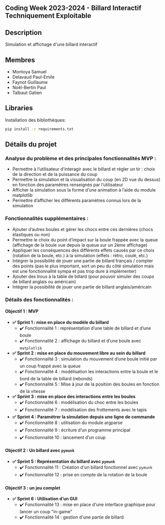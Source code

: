 ## Coding Week 2023-2024 - Billard Interactif Techniquement Exploitable

## Description
Simulation et affichage d'une billard interactif

## Membres
- Montoya Samuel
- Delavaud Paul-Emile
- Faynot Guillaume
- Noël-Bertin Paul
- Talbaut Gatien

## Libraries

Installation des bibliothèques:
```bash
pip install -r requirements.txt
```

## Détails du projet
### Analyse du problème et des principales fonctionnalités MVP :
- Permettre à l’utilisateur d'interagir avec le billard et régler un tir : choix de la direction et de la puissance du coup
- Permettre la simulation et la visualisation du coup (en 2D vue du dessus) en fonction des paramètres renseignés par l’utilisateur
- Afficher la simulation sous la forme d’une animation à l’aide du module matplotlib
- Permettre d’afficher les différents paramètres connus lors de la simulation

### Fonctionnalités supplémentaires :
- Ajouter d’autres boules et gérer les chocs entre ces dernières (chocs élastiques ou non)
- Permettre le choix du point d’impact sur la boule frappée avec la queue (affichage de la boule vue depuis la queue sur un 2ème affichage)
- Appliquer les conséquences des différents effets causés par ce choix (rotation de la boule, etc.) à la simulation (effets : rétro, coulé, etc.)
- Intégrer la possibilité de jouer une partie de billard français / compter des points (pas le plus important, sort un peu du côté simulation mais est une fonctionnalité sympa et pas trop dure à implémenter)
- Ajouter des trous à la table de billard (pour pouvoir simuler des coups de billard anglais ou américain)
- Intégrer la possibilité de jouer une partie de billard anglais/américain

### Détails des fonctionnalités : 
#### Objectif 1 : MVP
- **:white_check_mark: Sprint 1 : mise en place du modèle du billard**
    - :heavy_check_mark: Fonctionnalité 1 : représentation d’une table de billard et d’une boule
    - :heavy_check_mark: Fonctionnalité 2 : affichage du billard et d’une boule avec `matplotlib`
- **:white_check_mark: Sprint 2 : mise en place du mouvement libre au sein du billard**
    - :heavy_check_mark: Fonctionnalité 3 : simulation du mouvement d’une boule initié par un coup frappé avec la queue
    - :heavy_check_mark: Fonctionnalité 4 : modélisation les interactions entre la boule et le bord de la table de billard (rebonds)
    - :heavy_check_mark: Fonctionnalité 5 : Mise à jour de la position des boules en fonction de la vitesse
- **:white_check_mark: Sprint 3 : mise en place des interactions entre les boules**
    - :heavy_check_mark: Fonctionnalité 6 : modélisation du choc entre les boules
    - :heavy_check_mark: Fonctionnalité 7 : modélisation des frottements avec le tapis
- **:white_check_mark: Sprint 4 : Paramétrer la simulation depuis une ligne de commande**
    - :heavy_check_mark: Fonctionnalité 8 : utilisation du module argparse
    - :heavy_check_mark: Fonctionnalité 9 : écriture d’un programme principal
    - :heavy_check_mark: Fonctionnalité 10 : lancement d’un coup
#### Objectif 2 : Un billard avec `pymunk`
- **:white_check_mark: Sprint 5 : Représentation du billard avec `pymunk`**
    - :heavy_check_mark: Fonctionnalité 11 : Création d'un billard fonctionnel avec `pymunk`
    - :heavy_check_mark: Fonctionnalité 12 : prise en compte de la rotation de la boule    
#### Objectif 3 : un jeu complet
- **:white_check_mark: Sprint 6 : Utilisation d’un GUI**
    - :heavy_check_mark: Fonctionnalité 13 : mise en place d'une interface graphique pour lancer un coup "in-game"
    - :heavy_check_mark: Fonctionnalité 14 : gestion d'une partie de billard